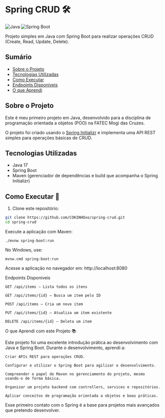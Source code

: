 # Spring CRUD 🛠️

![Java](https://img.shields.io/badge/Java-17-blue)
![Spring Boot](https://img.shields.io/badge/Spring_Boot-2.7-green)


Projeto simples em Java com Spring Boot para realizar operações CRUD (Create, Read, Update, Delete).

## Sumário
- [Sobre o Projeto](#sobre-o-projeto)
- [Tecnologias Utilizadas](#tecnologias-utilizadas)
- [Como Executar](#como-executar-🚀)
- [Endpoints Disponíveis](#endpoints-disponíveis)
- [O que Aprendi](#o-que-aprendi-com-este-projeto-📚)


## Sobre o Projeto

Este é meu primeiro projeto em Java, desenvolvido para a disciplina de programação orientada a objetos (POO) na FATEC Mogi das Cruzes.

O projeto foi criado usando o [Spring Initializr](https://start.spring.io/) e implementa uma API REST simples para operações básicas de CRUD.

## Tecnologias Utilizadas

- Java 17
- Spring Boot
- Maven (gerenciador de dependências e build que acompanha o Spring Initializr)

## Como Executar 🚀

1. Clone este repositório:

```bash
git clone https://github.com/COKINHOxo/spring-crud.git
cd spring-crud
```

 Execute a aplicação com Maven:

    ./mvnw spring-boot:run
    
   No Windows, use:
    
    mvnw.cmd spring-boot:run

Acesse a aplicação no navegador em: http://localhost:8080

Endpoints Disponíveis

    GET /api/items — Lista todos os itens

    GET /api/items/{id} — Busca um item pelo ID

    POST /api/items — Cria um novo item

    PUT /api/items/{id} — Atualiza um item existente

    DELETE /api/items/{id} — Deleta um item

O que Aprendi com este Projeto 📚

Este projeto foi uma excelente introdução prática ao desenvolvimento com Java e Spring Boot. Durante o desenvolvimento, aprendi a:

    Criar APIs REST para operações CRUD.

    Configurar e utilizar o Spring Boot para agilizar o desenvolvimento.

    Compreender o papel do Maven no gerenciamento do projeto, mesmo usando-o de forma básica.

    Organizar um projeto backend com controllers, services e repositórios.

    Aplicar conceitos de programação orientada a objetos e boas práticas.

Esse primeiro contato com o Spring é a base para projetos mais avançados que pretendo desenvolver.
